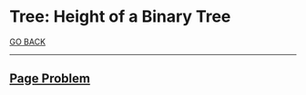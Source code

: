 # Tree: Height of a Binary Tree

[GO BACK](../README.md)

___

## [Page Problem](https://www.hackerrank.com/challenges/tree-height-of-a-binary-tree/problem)
